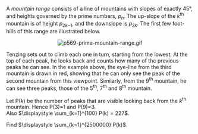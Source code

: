 <p>A <i>mountain range</i> consists of a line of mountains with slopes of exactly 45°, and heights governed by the prime numbers, <var>p<sub>n</sub></var>. The up-slope of the <var>k</var><sup>th</sup> mountain is of height <var>p</var><sub>2<var>k</var>−1</sub>, and the downslope is <var>p</var><sub>2<var>k</var></sub>. The first few foot-hills of this range are illustrated below.</p>

<div style="text-align:center;">
<img src="project/images/p569-prime-mountain-range.gif" alt="p569-prime-mountain-range.gif" />
</div>

<p>Tenzing sets out to climb each one in turn, starting from the lowest. At the top of each peak, he looks back and counts how many of the previous peaks he can see. In the example above, the eye-line from the third mountain is drawn in red, showing that he can only see the peak of the second mountain from this viewpoint. Similarly, from the 9<sup>th</sup> mountain, he can see three peaks, those of the 5<sup>th</sup>, 7<sup>th</sup> and 8<sup>th</sup> mountain.</p>

<p>Let P(<var>k</var>) be the number of peaks that are visible looking back from the <var>k</var><sup>th</sup> mountain.  Hence P(3)=1 and P(9)=3.<br />
Also $\displaystyle \sum_{k=1}^{100} P(k) = 227$.</p>

<p>Find $\displaystyle \sum_{k=1}^{2500000} P(k)$.</p>
